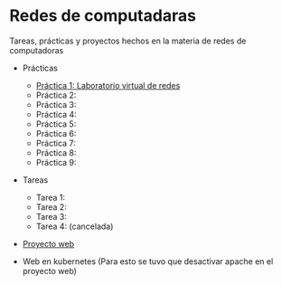 # Redes de computadaras

Tareas, prácticas y proyectos hechos en la materia de redes de computadoras

* Prácticas
    - [Práctica 1: Laboratorio virtual de redes](practicas/practica-1/)
    - Práctica 2:
    - Práctica 3:
    - Práctica 4:
    - Práctica 5:
    - Práctica 6:
    - Práctica 7:
    - Práctica 8:
    - Práctica 9:

* Tareas
    - Tarea 1:
    - Tarea 2:
    - Tarea 3:
    - Tarea 4: (cancelada)

* [Proyecto web](proyecto-web/)

* Web en kubernetes
    (Para esto se tuvo que desactivar apache en el proyecto web)